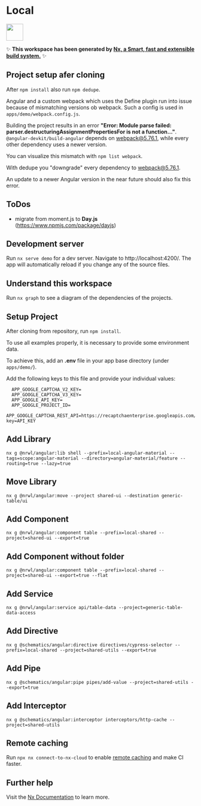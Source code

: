 # Local

<a alt="Nx logo" href="https://nx.dev" target="_blank" rel="noreferrer"><img src="https://raw.githubusercontent.com/nrwl/nx/master/images/nx-logo.png" width="45"></a>

✨ **This workspace has been generated by [Nx, a Smart, fast and extensible build system.](https://nx.dev)** ✨

## Project setup afer cloning

After ``npm install`` also run ``npm dedupe``.

Angular and a custom webpack which uses the Define plugin run into issue because of mismatching versions ob webpack.
Such a config is used in ``apps/demo/webpack.config.js``.

Building the project results in an error __"Error: Module parse failed: parser.destructuringAssignmentPropertiesFor is not a function..."__.
``@angular-devkit/build-angular`` depends on webpack@5.76.1, while every other dependency uses a newer version.

You can visualize this mismatch with ``npm list webpack``.

With dedupe you "downgrade" every dependency to webpack@5.76.1.

An update to a newer Angular version in the near future should also fix this error.


## ToDos
- migrate from moment.js to **Day.js** (https://www.npmjs.com/package/dayjs)

## Development server

Run `nx serve demo` for a dev server. Navigate to http://localhost:4200/. The app will automatically reload if you change any of the source files.

## Understand this workspace

Run `nx graph` to see a diagram of the dependencies of the projects.

## Setup Project

After cloning from repository, run ``npm install``.

To use all examples properly, it is necessary to provide some environment data.

To achieve this, add an __.env__ file in your app base directory (under `apps/demo/`).

Add the following keys to this file and provide your individual values:

```
  APP_GOOGLE_CAPTCHA_V2_KEY=
  APP_GOOGLE_CAPTCHA_V3_KEY=
  APP_GOOGLE_API_KEY=
  APP_GOOGLE_PROJECT_ID=
  APP_GOOGLE_CAPTCHA_REST_API=https://recaptchaenterprise.googleapis.com/v1/projects/PROJECT_ID/assessments?key=API_KEY
```

## Add Library

```
nx g @nrwl/angular:lib shell --prefix=local-angular-material --tags=scope:angular-material --directory=angular-material/feature --routing=true --lazy=true
```

## Move Library

```
nx g @nrwl/angular:move --project shared-ui --destination generic-table/ui
```

## Add Component

```
nx g @nrwl/angular:component table --prefix=local-shared --project=shared-ui --export=true
```

## Add Component without folder

```
nx g @nrwl/angular:component table --prefix=local-shared --project=shared-ui --export=true --flat
```

## Add Service

```
nx g @nrwl/angular:service api/table-data --project=generic-table-data-access
```

## Add Directive

```
nx g @schematics/angular:directive directives/cypress-selector --prefix=local-shared --project=shared-utils --export=true
```

## Add Pipe

```
nx g @schematics/angular:pipe pipes/add-value --project=shared-utils --export=true
```

## Add Interceptor
```
nx g @schematics/angular:interceptor interceptors/http-cache --project=shared-utils
```

## Remote caching

Run `npx nx connect-to-nx-cloud` to enable [remote caching](https://nx.app) and make CI faster.

## Further help

Visit the [Nx Documentation](https://nx.dev) to learn more.
